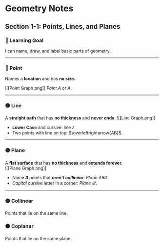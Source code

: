 # Geometry Notes  
## Section 1-1: Points, Lines, and Planes  

### 📘 Learning Goal  
I can name, draw, and label basic parts of geometry.  

---
### 🔵 Point  
Names a **location** and has **no size.**  

![[Point Graph.png]]  $Point$ $A$ or $A$.
___
### 🟢 Line  
A **straight path** that has **no thickness** and **never ends.**
![[Line Graph.png]]
- **Lower Case** and cursive: line $\mathcal{l}$.
- Two points with line on top: $\overleftrightarrow{AB}$.

___
### 🟣 Plane  
A **flat surface** that has **no thickness** and **extends forever.**  
![[Plane Graph.png]] 
- Name ***3*** points that ***aren't collinear***: $Plane$ $ABD$
- *Capital cursive* letter in a corner: $Plane$ $\mathcal{R}$.

---

### 🟡 Collinear  
Points that lie on the same line.  

### 🟠 Coplanar  
Points that lie on the same plane.  

